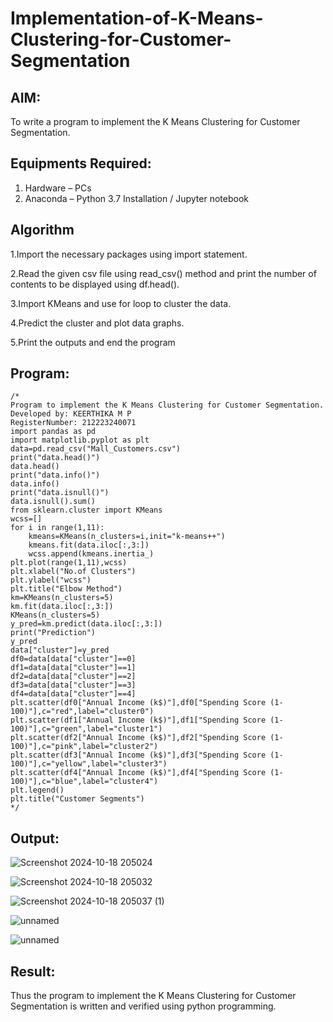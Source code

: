 # Implementation-of-K-Means-Clustering-for-Customer-Segmentation

## AIM:
To write a program to implement the K Means Clustering for Customer Segmentation.

## Equipments Required:
1. Hardware – PCs
2. Anaconda – Python 3.7 Installation / Jupyter notebook

## Algorithm
1.Import the necessary packages using import statement.

2.Read the given csv file using read_csv() method and print the number of contents to be displayed using df.head().

3.Import KMeans and use for loop to cluster the data.

4.Predict the cluster and plot data graphs.

5.Print the outputs and end the program



## Program:
```
/*
Program to implement the K Means Clustering for Customer Segmentation.
Developed by: KEERTHIKA M P
RegisterNumber: 212223240071
import pandas as pd
import matplotlib.pyplot as plt
data=pd.read_csv("Mall_Customers.csv")
print("data.head()")
data.head()
print("data.info()")
data.info()
print("data.isnull()")
data.isnull().sum()
from sklearn.cluster import KMeans
wcss=[]
for i in range(1,11):
    kmeans=KMeans(n_clusters=i,init="k-means++")
    kmeans.fit(data.iloc[:,3:])
    wcss.append(kmeans.inertia_)
plt.plot(range(1,11),wcss)
plt.xlabel("No.of Clusters")
plt.ylabel("wcss")
plt.title("Elbow Method")
km=KMeans(n_clusters=5)
km.fit(data.iloc[:,3:])
KMeans(n_clusters=5)
y_pred=km.predict(data.iloc[:,3:])
print("Prediction")
y_pred
data["cluster"]=y_pred
df0=data[data["cluster"]==0]
df1=data[data["cluster"]==1]
df2=data[data["cluster"]==2]
df3=data[data["cluster"]==3]
df4=data[data["cluster"]==4]
plt.scatter(df0["Annual Income (k$)"],df0["Spending Score (1-100)"],c="red",label="cluster0")
plt.scatter(df1["Annual Income (k$)"],df1["Spending Score (1-100)"],c="green",label="cluster1")
plt.scatter(df2["Annual Income (k$)"],df2["Spending Score (1-100)"],c="pink",label="cluster2")
plt.scatter(df3["Annual Income (k$)"],df3["Spending Score (1-100)"],c="yellow",label="cluster3")
plt.scatter(df4["Annual Income (k$)"],df4["Spending Score (1-100)"],c="blue",label="cluster4")
plt.legend()
plt.title("Customer Segments")
*/
```

## Output:

![Screenshot 2024-10-18 205024](https://github.com/user-attachments/assets/a2e6ee7e-23ee-4fe6-b9a7-02d6abbe4508)

![Screenshot 2024-10-18 205032](https://github.com/user-attachments/assets/5aff11f1-5151-4d38-899e-300966e50b91)

![Screenshot 2024-10-18 205037 (1)](https://github.com/user-attachments/assets/3d189e00-ecd3-4bf3-a1b5-719e71cddfea)

![unnamed](https://github.com/user-attachments/assets/ae8da30d-7bb7-464a-8f61-3afa45939fc0)

![unnamed](https://github.com/user-attachments/assets/7ea60be4-1291-4e2b-9617-104031d4423f)



## Result:
Thus the program to implement the K Means Clustering for Customer Segmentation is written and verified using python programming.
